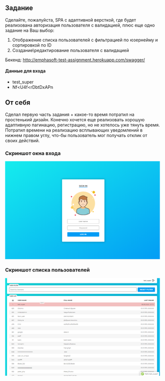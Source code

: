 ## Задание

Сделайте, пожалуйста, SPA с адаптивной версткой, где будет реализована авторизация пользователя с валидацией, плюс еще одно задание на Ваш выбор:
1. Отображение списка пользователей с фильтрацией по юзернейму и сортировкой по ID
2. Создание\редактирование пользователя с валидацией

Бекенд: http://emphasoft-test-assignment.herokuapp.com/swagger/

#### Данные для входа
- test_super
- Nf<U4f<rDbtDxAPn

## От себя
Сделал первую часть задания + какое-то время потратил на простенький дизайн. Конечно хочется еще реализовать хорошую адаптивную пагинацию, регистрацию, но не хотелось уже тянуть время. Потратил времени на реализацию всплывающих уведомлений в нижнем правом углу, что-бы пользователь мог получать отклик от своих действий.

### Скриншот окна входа

![](https://raw.githubusercontent.com/TheNear/EmphasoftTest/master/screen/login.png)

### Скриншот списка пользователей

![](https://raw.githubusercontent.com/TheNear/EmphasoftTest/master/screen/list.png)